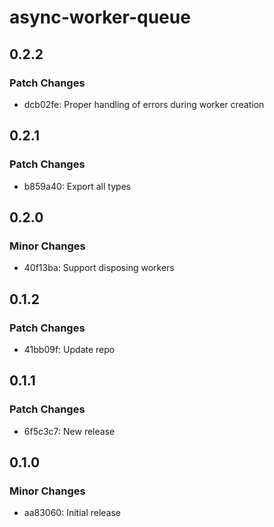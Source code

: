# async-worker-queue

## 0.2.2

### Patch Changes

- dcb02fe: Proper handling of errors during worker creation

## 0.2.1

### Patch Changes

- b859a40: Export all types

## 0.2.0

### Minor Changes

- 40f13ba: Support disposing workers

## 0.1.2

### Patch Changes

- 41bb09f: Update repo

## 0.1.1

### Patch Changes

- 6f5c3c7: New release

## 0.1.0

### Minor Changes

- aa83060: Initial release
